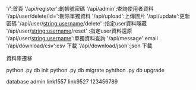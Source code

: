 '/':首頁
'/api/register':創帳號密碼
'/api/admin':查詢使用者資料
'/api/user/delete/id=':刪除單獨資料
'/api/upload':上傳圖片
'/api/update':更新密碼
'/api/user/<string:username>/delete' :指定user資料隱藏
'/api/user/<string:username>/reset' :指定user資料還原
'/api/user/<string:username>':單獨資料查詢
'/api/message':email
'/api/download/csv':csv 下載
'/api/download/json':json 下載

資料庫遷移

python .py db init
python .py db migrate
pyhthon .py db upgrade



database 
admin link1557
link9527 123456789
